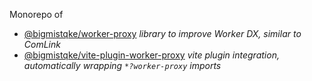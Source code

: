 Monorepo of

- [@bigmistqke/worker-proxy](./worker-proxy/README.md) _library to improve Worker DX, similar to ComLink_
- [@bigmistqke/vite-plugin-worker-proxy](./vite-plugin-worker-proxy) _vite plugin integration, automatically wrapping `*?worker-proxy` imports_